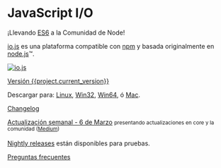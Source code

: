 # JavaScript I/O

¡Llevando [ES6](es6.html) a la Comunidad de Node!

[io.js](https://github.com/iojs/io.js) es una plataforma compatible con [npm](https://www.npmjs.com/) y basada originalmente en [node.js](https://nodejs.org/)&#8482;.

[![io.js](../images/1.0.0.png)](https://iojs.org/dist/v{{project.current_version}}/)

[Versión {{project.current_version}}](https://iojs.org/dist/v{{project.current_version}}/)

Descargar para:
[Linux](https://iojs.org/dist/v{{project.current_version}}/iojs-v{{project.current_version}}-linux-x64.tar.xz),
[Win32](https://iojs.org/dist/v{{project.current_version}}/iojs-v{{project.current_version}}-x86.msi), [Win64](https://iojs.org/dist/v{{project.current_version}}/iojs-v{{project.current_version}}-x64.msi),
ó
[Mac](https://iojs.org/dist/v{{project.current_version}}/iojs-v{{project.current_version}}.pkg).


[Changelog](https://github.com/iojs/io.js/blob/v1.x/CHANGELOG.md)

[Actualización semanal - 6 de Marzo][1] <small>presentando actualizaciones en core y la comunidad ([Medium][1])</small>
<br><br> [Nightly releases](https://iojs.org/download/nightly/) están disponibles para pruebas.

[Preguntas frecuentes](faq.html)

[1]: https://medium.com/@iojs_es/io-js-semana-del-6-de-marzo-82739753062e
